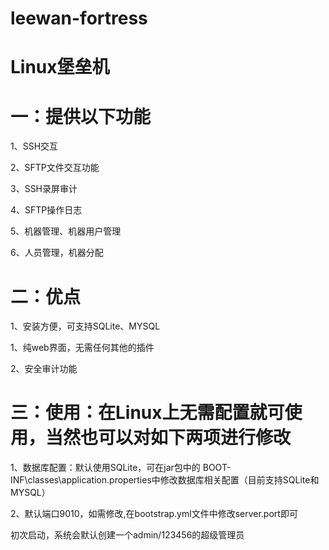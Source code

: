 # leewan-fortress
# Linux堡垒机

# 一：提供以下功能 

1、SSH交互 

2、SFTP文件交互功能 

3、SSH录屏审计 

4、SFTP操作日志 

5、机器管理、机器用户管理 

6、人员管理，机器分配 



# 二：优点

1、安装方便，可支持SQLite、MYSQL

1、纯web界面，无需任何其他的插件

2、安全审计功能


# 三：使用：在Linux上无需配置就可使用，当然也可以对如下两项进行修改

1、数据库配置：默认使用SQLite，可在jar包中的 BOOT-INF\classes\application.properties中修改数据库相关配置（目前支持SQLite和MYSQL）

2、默认端口9010，如需修改,在bootstrap.yml文件中修改server.port即可


初次启动，系统会默认创建一个admin/123456的超级管理员
